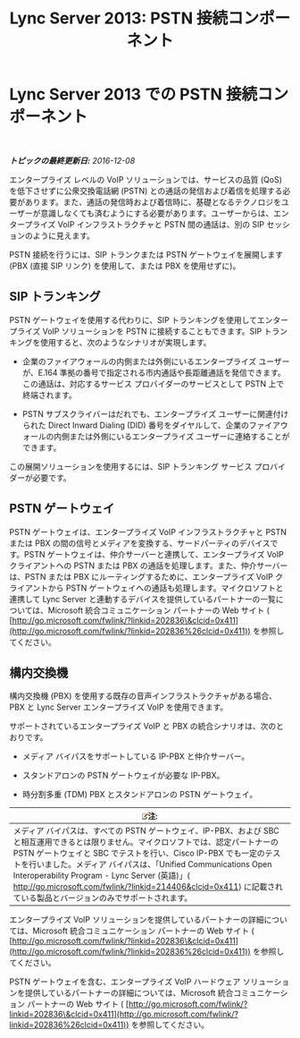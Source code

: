 ﻿---
title: 'Lync Server 2013: PSTN 接続コンポーネント'
TOCTitle: PSTN 接続コンポーネント
ms:assetid: 6b2a3f7d-760f-4f09-8432-312c98a7e6b7
ms:mtpsurl: https://technet.microsoft.com/ja-jp/library/Gg398504(v=OCS.15)
ms:contentKeyID: 48272411
ms.date: 12/10/2016
mtps_version: v=OCS.15
ms.translationtype: HT
---

# Lync Server 2013 での PSTN 接続コンポーネント

 

_**トピックの最終更新日:** 2016-12-08_

エンタープライズ レベルの VoIP ソリューションでは、サービスの品質 (QoS) を低下させずに公衆交換電話網 (PSTN) との通話の発信および着信を処理する必要があります。また、通話の発信時および着信時に、基礎となるテクノロジをユーザーが意識しなくても済むようにする必要があります。ユーザーからは、エンタープライズ VoIP インフラストラクチャと PSTN 間の通話は、別の SIP セッションのように見えます。

PSTN 接続を行うには、SIP トランクまたは PSTN ゲートウェイを展開します (PBX (直接 SIP リンク) を使用して、または PBX を使用せずに)。

## SIP トランキング

PSTN ゲートウェイを使用する代わりに、SIP トランキングを使用してエンタープライズ VoIP ソリューションを PSTN に接続することもできます。SIP トランキングを使用すると、次のようなシナリオが実現します。

  - 企業のファイアウォールの内側または外側にいるエンタープライズ ユーザーが、E.164 準拠の番号で指定される市内通話や長距離通話を発信できます。この通話は、対応するサービス プロバイダーのサービスとして PSTN 上で終端されます。

  - PSTN サブスクライバーはだれでも、エンタープライズ ユーザーに関連付けられた Direct Inward Dialing (DID) 番号をダイヤルして、企業のファイアウォールの内側または外側にいるエンタープライズ ユーザーに連絡することができます。

この展開ソリューションを使用するには、SIP トランキング サービス プロバイダーが必要です。

## PSTN ゲートウェイ

PSTN ゲートウェイは、エンタープライズ VoIP インフラストラクチャと PSTN または PBX の間の信号とメディアを変換する、サードパーティのデバイスです。PSTN ゲートウェイは、仲介サーバーと連携して、エンタープライズ VoIP クライアントへの PSTN または PBX の通話を処理します。また、仲介サーバーは、PSTN または PBX にルーティングするために、エンタープライズ VoIP クライアントから PSTN ゲートウェイへの通話も処理します。マイクロソフトと連携して Lync Server と連動するデバイスを提供しているパートナーの一覧については、Microsoft 統合コミュニケーション パートナーの Web サイト ( [http://go.microsoft.com/fwlink/?linkid=202836\&clcid=0x411](http://go.microsoft.com/fwlink/?linkid=202836%26clcid=0x411)) を参照してください。

## 構内交換機

構内交換機 (PBX) を使用する既存の音声インフラストラクチャがある場合、PBX と Lync Server エンタープライズ VoIP を使用できます。

サポートされているエンタープライズ VoIP と PBX の統合シナリオは、次のとおりです。

  - メディア バイパスをサポートしている IP-PBX と仲介サーバー。

  - スタンドアロンの PSTN ゲートウェイが必要な IP-PBX。

  - 時分割多重 (TDM) PBX とスタンドアロンの PSTN ゲートウェイ。

<table>
<thead>
<tr class="header">
<th><img src="images/Gg412781.note(OCS.15).gif" title="note" alt="note" />注:</th>
</tr>
</thead>
<tbody>
<tr class="odd">
<td>メディア バイパスは、すべての PSTN ゲートウェイ、IP-PBX、および SBC と相互運用できるとは限りません。マイクロソフトでは、認定パートナーの PSTN ゲートウェイと SBC でテストを行い、Cisco IP-PBX でも一定のテストを行いました。メディア バイパスは、「Unified Communications Open Interoperability Program - Lync Server (英語)」( <a href="http://go.microsoft.com/fwlink/?linkid=214406%26clcid=0x411" class="uri">http://go.microsoft.com/fwlink/?linkid=214406&amp;clcid=0x411</a>) に記載されている製品とバージョンのみでサポートされます。</td>
</tr>
</tbody>
</table>


エンタープライズ VoIP ソリューションを提供しているパートナーの詳細については、Microsoft 統合コミュニケーション パートナーの Web サイト ( [http://go.microsoft.com/fwlink/?linkid=202836\&clcid=0x411](http://go.microsoft.com/fwlink/?linkid=202836%26clcid=0x411)) を参照してください。

PSTN ゲートウェイを含む、エンタープライズ VoIP ハードウェア ソリューションを提供しているパートナーの詳細については、Microsoft 統合コミュニケーション パートナーの Web サイト ( [http://go.microsoft.com/fwlink/?linkid=202836\&clcid=0x411](http://go.microsoft.com/fwlink/?linkid=202836%26clcid=0x411)) を参照してください。

